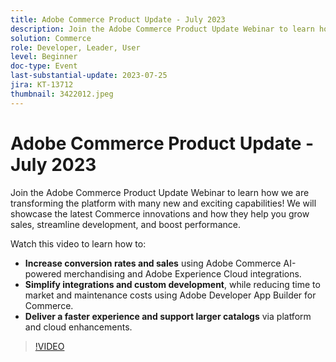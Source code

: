 ```yaml
---
title: Adobe Commerce Product Update - July 2023
description: Join the Adobe Commerce Product Update Webinar to learn how we are transforming the platform with many new and exciting capabilities! We will showcase the latest Commerce innovations and how they help you grow sales, streamline development, and boost performance. Watch this video to learn how to - Increase conversion rates and sales using Adobe Commerce AI-powered merchandising and Adobe Experience Cloud integrations.  Simplify integrations and custom development, while reducing time to market and maintenance costs using Adobe Developer App Builder for Commerce.  Deliver a faster experience and support larger catalogs via platform and cloud enhancements.
solution: Commerce
role: Developer, Leader, User
level: Beginner
doc-type: Event
last-substantial-update: 2023-07-25
jira: KT-13712
thumbnail: 3422012.jpeg
---
```


# Adobe Commerce Product Update - July 2023

Join the Adobe Commerce Product Update Webinar to learn how we are transforming the platform with many new and exciting capabilities! We will showcase the latest Commerce innovations and how they help you grow sales, streamline development, and boost performance.

Watch this video to learn how to:
 * **Increase conversion rates and sales** using Adobe Commerce AI-powered merchandising and Adobe Experience Cloud integrations.
 * **Simplify integrations and custom development**, while reducing time to market and maintenance costs using Adobe Developer App Builder for Commerce.
 * **Deliver a faster experience and support larger catalogs** via platform and cloud enhancements.

>[!VIDEO](https://video.tv.adobe.com/v/3422012/?learn=on)
